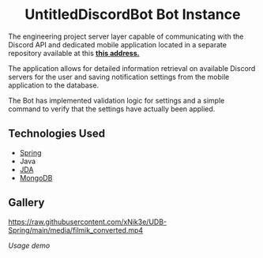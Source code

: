 <h1 align="center"><strong>UntitledDiscordBot Bot Instance</strong></h1>

<p>
The engineering project server layer capable of communicating with the Discord API and dedicated mobile application located in a separate repository available at this <strong><a href="https://github.com/xNik3e/UntitledDiscordBot">this address.</a></strong>
</p>
<p>The application allows for detailed information retrieval on available Discord servers for the user and saving notification settings from the mobile application to the database.</p>
<p>The Bot has implemented validation logic for settings and a simple command to verify that the settings have actually been applied.</p>

<h2>Technologies Used</h2>

- [Spring](https://spring.io/)
- Java
- [JDA](https://jda.wiki/)
- [MongoDB](https://www.mongodb.com/)

<h2>Gallery</h2>

https://raw.githubusercontent.com/xNik3e/UDB-Spring/main/media/filmik_converted.mp4

<p><em>Usage demo</em></p>